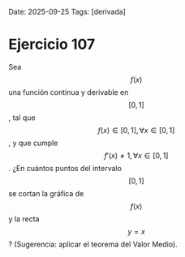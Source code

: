 Date: 2025-09-25
Tags: [derivada]

# Ejercicio 107

 
Sea  $$ f ( x )$$   una función continua y derivable en  $$ [  0, 1  ]$$  , tal que  $$ f ( x )  \in [  0, 1  ] ,  \forall  x  \in [  0, 1  ]$$  , y que cumple  $$ f'( x )  \neq  1, \forall  x  \in [  0, 1  ]$$  . ¿En cuántos puntos del intervalo  $$ [  0, 1  ]$$   se cortan la gráfica de  $$ f ( x )$$   y la recta  $$ y = x$$  ? (Sugerencia: aplicar el teorema del Valor Medio).

